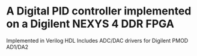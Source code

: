 # A Digital PID controller implemented on a Digilent NEXYS 4 DDR FPGA 

Implemented in Verilog HDL 
Includes ADC/DAC drivers for Digilent PMOD AD1/DA2 
